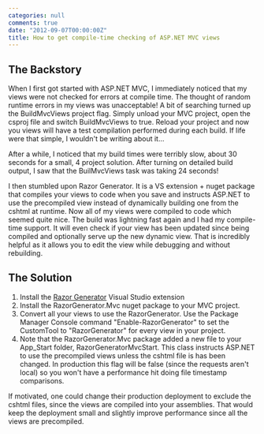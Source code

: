 ```yaml
---
categories: null
comments: true
date: "2012-09-07T00:00:00Z"
title: How to get compile-time checking of ASP.NET MVC views
---
```


<h2>The Backstory</h2>
<p>
    When I first got started with ASP.NET MVC, I immediately noticed that my views were not checked for errors at compile time.
    The thought of random runtime errors in my views was unacceptable! A bit of searching turned up the BuildMvcViews project
    flag. Simply unload your MVC project, open the csproj file and switch BuildMvcViews to true. Reload your project and
    now you views will have a test compilation performed during each build. If life were that simple, I wouldn't be writing about it...
</p>
<p>
    After a while, I noticed that my build times were terribly slow, about 30 seconds for a small, 4 project solution.
    After turning on detailed build output, I saw that the BuilMvcViews task was taking 24 seconds!
</p>
<p>
    I then stumbled upon Razor Generator. It is a VS extension + nuget package that compiles your views to code when you save and
    instructs ASP.NET to use the precompiled view instead of dynamically building one from the cshtml at runtime. Now all of my views
    were compiled to code which seemed quite nice. The build was lightning fast again and I had my compile-time support. It will even
    check if your view has been updated since being compiled and optionally serve up the new dynamic view. That is incredibly helpful as
    it allows you to edit the view while debugging and without rebuilding.
</p>

<h2>The Solution</h2>
<ol>
    <li>Install the <a href="http://razorgenerator.codeplex.com/">Razor Generator</a> Visual Studio extension</li>
    <li>Install the RazorGenerator.Mvc nuget package to your MVC project.</li>
    <li>Convert all your views to use the RazorGenerator. Use the Package Manager Console command
        "Enable-RazorGenerator" to set the CustomTool to "RazorGenerator" for every view in your project.</li>
    <li>Note that the RazorGenerator.Mvc package added a new file to your App_Start folder, RazorGeneratorMvcStart. This class
        instructs ASP.NET to use the precompiled views unless the cshtml file is has been changed. In production this flag will be
        false (since the requests aren't local) so you won't have a performance hit doing file timestamp comparisons.
    </li>
</ol>

<p>
    If motivated, one could change their production deployment to exclude the cshtml files, since the views are compiled into your assemblies. That would keep the deployment small and slightly improve performance since all the views are precompiled.
</p>
